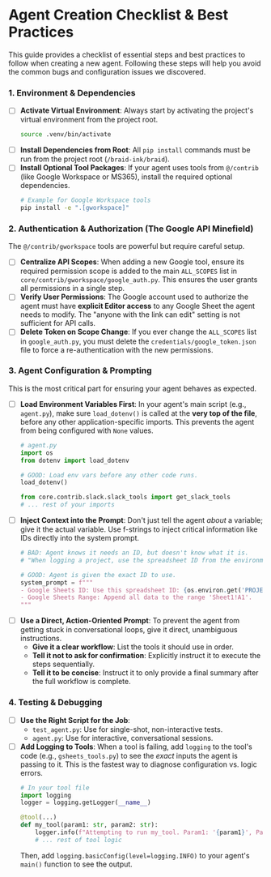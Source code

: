 # Agent Creation Checklist & Best Practices

This guide provides a checklist of essential steps and best practices to follow when creating a new agent. Following these steps will help you avoid the common bugs and configuration issues we discovered.

### 1. Environment & Dependencies

- [ ] **Activate Virtual Environment**: Always start by activating the project's virtual environment from the project root.
  ```bash
  source .venv/bin/activate
  ```
- [ ] **Install Dependencies from Root**: All `pip install` commands must be run from the project root (`/braid-ink/braid`).
- [ ] **Install Optional Tool Packages**: If your agent uses tools from `@/contrib` (like Google Workspace or MS365), install the required optional dependencies.
  ```bash
  # Example for Google Workspace tools
  pip install -e ".[gworkspace]"
  ```

### 2. Authentication & Authorization (The Google API Minefield)

The `@/contrib/gworkspace` tools are powerful but require careful setup.

- [ ] **Centralize API Scopes**: When adding a new Google tool, ensure its required permission scope is added to the main `ALL_SCOPES` list in `core/contrib/gworkspace/google_auth.py`. This ensures the user grants all permissions in a single step.
- [ ] **Verify User Permissions**: The Google account used to authorize the agent must have **explicit Editor access** to any Google Sheet the agent needs to modify. The "anyone with the link can edit" setting is not sufficient for API calls.
- [ ] **Delete Token on Scope Change**: If you ever change the `ALL_SCOPES` list in `google_auth.py`, you must delete the `credentials/google_token.json` file to force a re-authentication with the new permissions.

### 3. Agent Configuration & Prompting

This is the most critical part for ensuring your agent behaves as expected.

- [ ] **Load Environment Variables First**: In your agent's main script (e.g., `agent.py`), make sure `load_dotenv()` is called at the **very top of the file**, before any other application-specific imports. This prevents the agent from being configured with `None` values.
  ```python
  # agent.py
  import os
  from dotenv import load_dotenv

  # GOOD: Load env vars before any other code runs.
  load_dotenv()

  from core.contrib.slack.slack_tools import get_slack_tools
  # ... rest of your imports
  ```
- [ ] **Inject Context into the Prompt**: Don't just tell the agent *about* a variable; give it the actual variable. Use f-strings to inject critical information like IDs directly into the system prompt.
  ```python
  # BAD: Agent knows it needs an ID, but doesn't know what it is.
  # "When logging a project, use the spreadsheet ID from the environment variables."

  # GOOD: Agent is given the exact ID to use.
  system_prompt = f"""
  - Google Sheets ID: Use this spreadsheet ID: {os.environ.get('PROJECT_SPREADSHEET_ID')}
  - Google Sheets Range: Append all data to the range 'Sheet1!A1'.
  """
  ```
- [ ] **Use a Direct, Action-Oriented Prompt**: To prevent the agent from getting stuck in conversational loops, give it direct, unambiguous instructions.
  - **Give it a clear workflow**: List the tools it should use in order.
  - **Tell it not to ask for confirmation**: Explicitly instruct it to execute the steps sequentially.
  - **Tell it to be concise**: Instruct it to only provide a final summary after the full workflow is complete.

### 4. Testing & Debugging

- [ ] **Use the Right Script for the Job**:
  - `test_agent.py`: Use for single-shot, non-interactive tests.
  - `agent.py`: Use for interactive, conversational sessions.
- [ ] **Add Logging to Tools**: When a tool is failing, add `logging` to the tool's code (e.g., `gsheets_tools.py`) to see the *exact* inputs the agent is passing to it. This is the fastest way to diagnose configuration vs. logic errors.
  ```python
  # In your tool file
  import logging
  logger = logging.getLogger(__name__)

  @tool(...)
  def my_tool(param1: str, param2: str):
      logger.info(f"Attempting to run my_tool. Param1: '{param1}', Param2: '{param2}'")
      # ... rest of tool logic
  ```
  Then, add `logging.basicConfig(level=logging.INFO)` to your agent's `main()` function to see the output. 